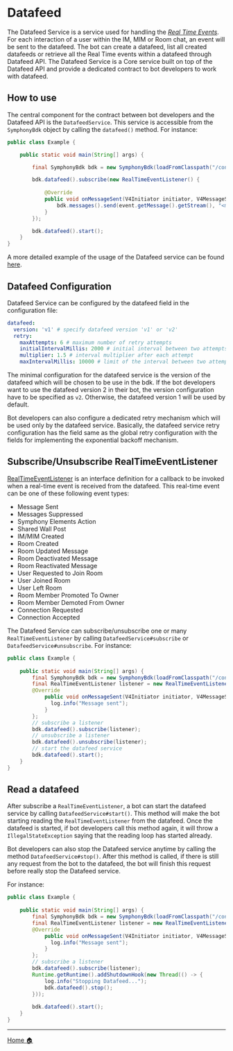 # Datafeed

The Datafeed Service is a service used for handling the [_Real Time Events_](https://developers.symphony.com/restapi/docs/real-time-events). 
For each interaction of a user within the IM, MIM or Room chat, an event will be sent to the datafeed.
The bot can create a datafeed, list all created datafeeds or retrieve all the Real Time events within a datafeed through Datafeed API.
The Datafeed Service is a Core service built on top of the Datafeed API and provide a dedicated contract to bot developers to work with datafeed. 

## How to use
The central component for the contract between bot developers and  the Datafeed API is the `DatafeedService`.
This service is accessible from the `SymphonyBdk` object by calling the `datafeed()` method.
For instance:

```java
public class Example {

    public static void main(String[] args) {

        final SymphonyBdk bdk = new SymphonyBdk(loadFromClasspath("/config.yaml"));

        bdk.datafeed().subscribe(new RealTimeEventListener() {                                 // (2)
    
            @Override
            public void onMessageSent(V4Initiator initiator, V4MessageSent event) {
                bdk.messages().send(event.getMessage().getStream(), "<messageML>Hello, World!</messageML>");
            }
        });

        bdk.datafeed().start();  
    }
}
```

A more detailed example of the usage of the Datafeed service can be found [here](../symphony-bdk-examples/bdk-core-examples/src/main/java/com/symphony/bdk/examples/DatafeedExampleMain.java).

## Datafeed Configuration

Datafeed Service can be configured by the datafeed field in the configuration file:

```yaml
datafeed:
  version: 'v1' # specify datafeed version 'v1' or 'v2'
  retry:
    maxAttempts: 6 # maximum number of retry attempts
    initialIntervalMillis: 2000 # initial interval between two attempts
    multiplier: 1.5 # interval multiplier after each attempt
    maxIntervalMillis: 10000 # limit of the interval between two attempts
```

The minimal configuration for the datafeed service is the version of the datafeed which will be chosen to be use in the bdk.
If the bot developers want to use the datafeed version 2 in their bot, the version configuration have to be specified as `v2`.
Otherwise, the datafeed version 1 will be used by default.

Bot developers can also configure a dedicated retry mechanism which will be used only by the datafeed service.
Basically, the datafeed service retry configuration has the field same as the global retry configuration with the fields for implementing 
the exponential backoff mechanism.

## Subscribe/Unsubscribe RealTimeEventListener

[RealTimeEventListener](https://javadoc.io/doc/com.symphony.platformsolutions/symphony-bdk-core/latest/com/symphony/bdk/core/service/datafeed/RealTimeEventListener.html) is an interface definition for a callback to be invoked when a real-time event is received from the datafeed.
This real-time event can be one of these following event types:

- Message Sent
- Messages Suppressed
- Symphony Elements Action
- Shared Wall Post
- IM/MIM Created
- Room Created
- Room Updated Message
- Room Deactivated Message
- Room Reactivated Message
- User Requested to Join Room
- User Joined Room
- User Left Room
- Room Member Promoted To Owner
- Room Member Demoted From Owner
- Connection Requested
- Connection Accepted

The Datafeed Service can subscribe/unsubscribe one or many `RealTimeEventListener` by calling `DatafeedService#subscribe` or
`DatafeedService#unsubscribe`. For instance:

```java
public class Example {
    
    public static void main(String[] args) {
        final SymphonyBdk bdk = new SymphonyBdk(loadFromClasspath("/config.yaml"));
        final RealTimeEventListener listener = new RealTimeEventListener() {
        @Override
            public void onMessageSent(V4Initiator initiator, V4MessageSent event) {
              log.info("Message sent");
            }
        };
        // subscribe a listener
        bdk.datafeed().subscribe(listener);
        // unsubscribe a listener
        bdk.datafeed().unsubscribe(listener);
        // start the datafeed service
        bdk.datafeed().start();
    }
}
```

## Read a datafeed

After subscribe a `RealTimeEventListener`, a bot can start the datafeed service by calling `DatafeedService#start()`.
This method will make the bot starting reading the `RealTimeEventListener` from the datafeed. Once the datafeed is started,
if bot developers call this method again, it will throw a `IllegalStateException` saying that the reading loop has started already.

Bot developers can also stop the Datafeed service anytime by calling the method `DatafeedService#stop()`.
After this method is called, if there is still any request from the bot to the datafeed, the bot will finish this request before really stop the Datafeed service.

For instance:
```java
public class Example {
    
    public static void main(String[] args) {
        final SymphonyBdk bdk = new SymphonyBdk(loadFromClasspath("/config.yaml"));
        final RealTimeEventListener listener = new RealTimeEventListener() {
        @Override
            public void onMessageSent(V4Initiator initiator, V4MessageSent event) {
              log.info("Message sent");
            }
        };
        // subscribe a listener
        bdk.datafeed().subscribe(listener);
        Runtime.getRuntime().addShutdownHook(new Thread(() -> {
            log.info("Stopping Datafeed...");
            bdk.datafeed().stop();
        }));
    
        bdk.datafeed().start();
    }
}
```
----
[Home :house:](./index.md)
